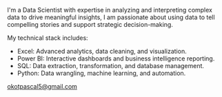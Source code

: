 I'm a Data Scientist with expertise in analyzing and interpreting complex data to drive meaningful insights, I am passionate about using data to tell compelling stories and support strategic decision-making.  

My technical stack includes:  
- Excel: Advanced analytics, data cleaning, and visualization.  
- Power BI: Interactive dashboards and business intelligence reporting.  
- SQL: Data extraction, transformation, and database management.  
- Python: Data wrangling, machine learning, and automation.

okotpascal5@gmail.com

<!---
OkotPascal is a ✨ special ✨ repository because its `README.md` (this file) appears on your GitHub profile.
You can click the Preview link to take a look at your changes.
--->
